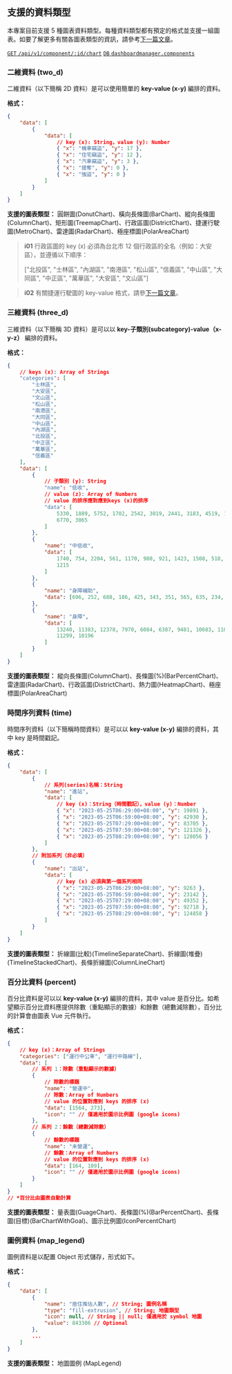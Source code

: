 ## 支援的資料類型

本專案目前支援 5 種圖表資料類型。每種資料類型都有預定的格式並支援一組圖表。如要了解更多有關各圖表類型的資訊，請參考[下一篇文章](/front-end/supported-chart-types)。

[`GET` `/api/v1/component/:id/chart`](/back-end/component-data-apis) [`DB` `dashboardmanager.components`](/back-end/components-db)

### 二維資料 (two_d)

二維資料（以下簡稱 2D 資料）是可以使用簡單的 **key-value (x-y)** 編排的資料。

**格式：**

```json
{
	"data": [
		{
			"data": [
				// key (x): String，value (y): Number
				{ "x": "機車竊盜", "y": 17 },
				{ "x": "住宅竊盜", "y": 12 },
				{ "x": "汽車竊盜", "y": 3 },
				{ "x": "搶奪", "y": 0 },
				{ "x": "強盜", "y": 0 }
			]
		}
	]
}
```

**支援的圖表類型：** 圓餅圖(DonutChart)、橫向長條圖(BarChart)、縱向長條圖(ColumnChart)、矩形圖(TreemapChart)、行政區圖(DistrictChart)、捷運行駛圖(MetroChart)、雷達圖(RadarChart)、極座標圖(PolarAreaChart)

> **i01**
> 行政區圖的 key (x) 必須為台北市 12 個行政區的全名（例如：大安區），並遵循以下順序：
>
> ["北投區", "士林區", "內湖區", "南港區", "松山區", "信義區", "中山區", "大同區", "中正區", "萬華區", "大安區", "文山區"]

> **i02**
> 有關捷運行駛圖的 key-value 格式，請參[下一篇文章](/front-end/supported-chart-types#metro-chart)。

### 三維資料 (three_d)

三維資料（以下簡稱 3D 資料）是可以以 **key-子類別(subcategory)-value（x-y-z）** 編排的資料。

**格式：**

```json
{
	// keys (x): Array of Strings
	"categories": [
		"士林區",
		"大安區",
		"文山區",
		"松山區",
		"南港區",
		"大同區",
		"中山區",
		"內湖區",
		"北投區",
		"中正區",
		"萬華區",
		"信義區"
	],
	"data": [
		{
			// 子類別 (y): String
			"name": "低收",
			// value (z): Array of Numbers
			// value 的排序應對應到keys (x)的排序
			"data": [
				5330, 1889, 5752, 1702, 2542, 3019, 2441, 3183, 4519, 1773,
				6770, 3065
			]
		},
		{
			"name": "中低收",
			"data": [
				1740, 754, 2204, 561, 1170, 980, 921, 1423, 1508, 518, 2540,
				1215
			]
		},
		{
			"name": "身障補助",
			"data": [696, 252, 688, 186, 425, 343, 351, 565, 635, 234, 751, 442]
		},
		{
			"name": "身障",
			"data": [
				13240, 11383, 12378, 7970, 6084, 6387, 9481, 10683, 11800, 6401,
				11299, 10196
			]
		}
	]
}
```

**支援的圖表類型：** 縱向長條圖(ColumnChart)、長條圖(%)(BarPercentChart)、雷達圖(RadarChart)、行政區圖(DistrictChart)、熱力圖(HeatmapChart)、極座標圖(PolarAreaChart)

### 時間序列資料 (time)

時間序列資料（以下簡稱時間資料）是可以以 **key-value (x-y)** 編排的資料，其中 key 是時間戳記。

**格式：**

```json
{
	"data": [
		{
			// 系列(series)名稱：String
			"name": "進站",
			"data": [
				// key (x)：String（時間戳記），value (y)：Number
				{ "x": "2023-05-25T06:29:00+08:00", "y": 19891 },
				{ "x": "2023-05-25T06:59:00+08:00", "y": 42930 },
				{ "x": "2023-05-25T07:29:00+08:00", "y": 83705 },
				{ "x": "2023-05-25T07:59:00+08:00", "y": 121326 },
				{ "x": "2023-05-25T08:29:00+08:00", "y": 128056 }
			]
		},
		// 附加系列（非必填）
		{
			"name": "出站",
			"data": [
				// key (x) 必須與第一個系列相同
				{ "x": "2023-05-25T06:29:00+08:00", "y": 9263 },
				{ "x": "2023-05-25T06:59:00+08:00", "y": 23142 },
				{ "x": "2023-05-25T07:29:00+08:00", "y": 49352 },
				{ "x": "2023-05-25T07:59:00+08:00", "y": 92718 },
				{ "x": "2023-05-25T08:29:00+08:00", "y": 124858 }
			]
		}
	]
}
```

**支援的圖表類型：** 折線圖(比較)(TimelineSeparateChart)、折線圖(堆疊)(TimelineStackedChart)、長條折線圖(ColumnLineChart)

### 百分比資料 (percent)

百分比資料是可以以 **key-value (x-y)** 編排的資料，其中 value 是百分比。如希望顯示百分比資料應提供除數（重點顯示的數據）和餘數（總數減除數），百分比的計算會由圖表 Vue 元件執行。

**格式：**

```json
{
	// key (x)：Array of Strings
	"categories": ["運行中公車", "運行中路線"],
	"data": [
		// 系列 1：除數（重點顯示的數據）
		{
			// 除數的標題
			"name": "營運中",
			// 除數：Array of Numbers
			// value 的位置對應到 keys 的排序 (x)
			"data": [1564, 273],
			"icon": "" // 僅適用於圖示比例圖 (google icons)
		},
		// 系列 2：餘數（總數減除數）
		{
			// 餘數的標題
			"name": "未營運",
			// 餘數：Array of Numbers
			// value 的位置對應到 keys 的排序 (x)
			"data": [164, 109],
			"icon": "" // 僅適用於圖示比例圖 (google icons)
		}
	]
}
// *百分比由圖表自動計算
```

**支援的圖表類型：** 量表圖(GuageChart)、長條圖(%)(BarPercentChart)、長條圖(目標)(BarChartWithGoal)、圖示比例圖(IconPercentChart)

### 圖例資料 (map_legend)

圖例資料是以配置 Object 形式儲存，形式如下。

**格式：**

```json
{
	"data": [
		{
			"name": "居住推估人數", // String; 圖例名稱
			"type": "fill-extrusion", // String; 地圖類型
			"icon": null, // String || null; 僅適用於 symbol 地圖
			"value": 843306 // Optional
		},
		...
	]
}
```

**支援的圖表類型：** 地圖圖例 (MapLegend)
